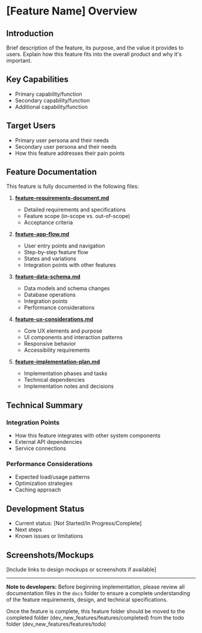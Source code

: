 # [Feature Name] Overview

## Introduction
Brief description of the feature, its purpose, and the value it provides to users. Explain how this feature fits into the overall product and why it's important.

## Key Capabilities
- Primary capability/function
- Secondary capability/function
- Additional capability/function

## Target Users
- Primary user persona and their needs
- Secondary user persona and their needs
- How this feature addresses their pain points

## Feature Documentation

This feature is fully documented in the following files:

1. **[feature-requirements-document.md](./docs/feature-requirements-document.md)**
   - Detailed requirements and specifications
   - Feature scope (in-scope vs. out-of-scope)
   - Acceptance criteria

2. **[feature-app-flow.md](./docs/feature-app-flow.md)**
   - User entry points and navigation
   - Step-by-step feature flow
   - States and variations
   - Integration points with other features

3. **[feature-data-schema.md](./docs/feature-data-schema.md)**
   - Data models and schema changes
   - Database operations
   - Integration points
   - Performance considerations

4. **[feature-ux-considerations.md](./docs/feature-ux-considerations.md)**
   - Core UX elements and purpose
   - UI components and interaction patterns
   - Responsive behavior
   - Accessibility requirements

5. **[feature-implementation-plan.md](./docs/feature-implementation-plan.md)**
   - Implementation phases and tasks
   - Technical dependencies
   - Implementation notes and decisions

## Technical Summary

### Integration Points
- How this feature integrates with other system components
- External API dependencies
- Service connections

### Performance Considerations
- Expected load/usage patterns
- Optimization strategies
- Caching approach

## Development Status
- Current status: [Not Started/In Progress/Complete]
- Next steps
- Known issues or limitations

## Screenshots/Mockups
[Include links to design mockups or screenshots if available]

---

**Note to developers:** Before beginning implementation, please review all documentation files in the `docs` folder to ensure a complete understanding of the feature requirements, design, and technical specifications.

Once the feature is complete, this feature folder should be moved to the completed folder (dev_new_features/features/completed) from the todo folder (dev_new_features/features/todo)
